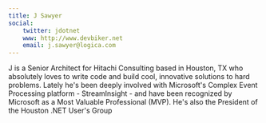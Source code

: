 ```yaml
---
title: J Sawyer
social: 
    twitter: jdotnet
    www: http://www.devbiker.net
    email: j.sawyer@logica.com
---
```

J is a Senior Architect for Hitachi Consulting based in Houston, TX who absolutely loves to write code and build cool, innovative solutions to hard problems. Lately he's been deeply involved with Microsoft's Complex Event Processing platform - StreamInsight - and have been recognized by Microsoft as a Most Valuable Professional (MVP). He's also the President of the Houston .NET User's Group
<!--more-->
<!--excerpt-->
